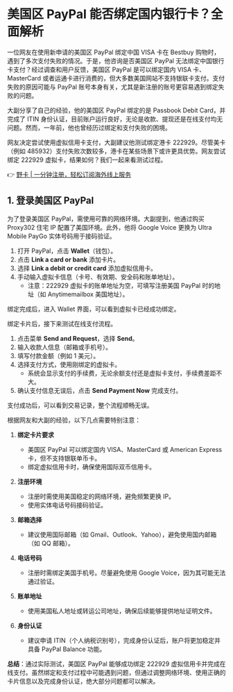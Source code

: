 # 美国区 PayPal 能否绑定国内银行卡？全面解析

一位网友在使用新申请的美国区 PayPal 绑定中国 VISA 卡在 Bestbuy 购物时，遇到了多次支付失败的情况。于是，他咨询是否美国区 PayPal 无法绑定中国银行卡支付？经过调查和用户反馈，美国区 PayPal 是可以绑定国内 VISA 卡、MasterCard 或者运通卡进行消费的，但大多数美国网站不支持银联卡支付。支付失败的原因可能与 PayPal 账号本身有关，尤其是新注册的账号更容易遇到绑定失败的问题。

大副分享了自己的经验，他的美国区 PayPal 绑定的是 Passbook Debit Card，并完成了 ITIN 身份认证，目前账户运行良好，无论是收款、提现还是在线支付均无问题。然而，一年前，他也曾经历过绑定和支付失败的困境。

网友决定尝试使用虚拟信用卡支付，大副建议他测试绑定港卡 222929。尽管美卡（例如 485932）支付失败次数较多，港卡在某些场景下或许更具优势。网友尝试绑定 222929 虚拟卡，结果如何？我们一起来看测试过程。

👉 [野卡 | 一分钟注册，轻松订阅海外线上服务](https://bbtdd.com/yeka)

## 1. 登录美国区 PayPal

为了登录美国区 PayPal，需使用可靠的网络环境。大副提到，他通过购买 Proxy302 住宅 IP 配置了美国环境。此外，他将 Google Voice 更换为 Ultra Mobile PayGo 实体号码用于接码验证。

1. 打开 PayPal，点击 **Wallet**（钱包）。
2. 点击 **Link a card or bank** 添加卡片。
3. 选择 **Link a debit or credit card** 添加虚拟信用卡。
4. 手动输入虚拟卡信息（卡号、有效期、安全码和账单地址）。
   - 注意：222929 虚拟卡的账单地址为空，可填写注册美国 PayPal 时的地址（如 Anytimemailbox 美国地址）。

绑定完成后，进入 Wallet 界面，可以看到虚拟卡已经成功绑定。

绑定卡片后，接下来测试在线支付流程。

1. 点击菜单 **Send and Request**，选择 **Send**。
2. 输入收款人信息（邮箱或手机号）。
3. 填写付款金额（例如 1 美元）。
4. 选择支付方式，使用刚绑定的虚拟卡。
   - 系统会显示支付的手续费，无论余额支付还是虚拟卡支付，手续费差距不大。
5. 确认支付信息无误后，点击 **Send Payment Now** 完成支付。

支付成功后，可以看到交易记录，整个流程顺畅无误。

根据网友和大副的经验，以下几点需要特别注意：

1. **绑定卡片要求**
   - 美国区 PayPal 可以绑定国内 VISA、MasterCard 或 American Express 卡，但不支持银联单币卡。
   - 绑定虚拟信用卡时，确保使用国际双币信用卡。

2. **注册环境**
   - 注册时需使用美国稳定的网络环境，避免频繁更换 IP。
   - 使用实体电话号码接码验证。

3. **邮箱选择**
   - 建议使用国际邮箱（如 Gmail、Outlook、Yahoo），避免使用国内邮箱（如 QQ 邮箱）。

4. **电话号码**
   - 注册时需绑定美国手机号。尽量避免使用 Google Voice，因为其可能无法通过验证。

5. **账单地址**
   - 使用美国私人地址或转运公司地址，确保后续能够提供地址证明文件。

6. **身份认证**
   - 建议申请 ITIN（个人纳税识别号），完成身份认证后，账户将更加稳定并具备 PayPal Balance 功能。

**总结**：通过实际测试，美国区 PayPal 能够成功绑定 222929 虚拟信用卡并完成在线支付。虽然绑定和支付过程中可能遇到问题，但通过调整网络环境、使用正确的卡片信息以及完成身份认证，绝大部分问题都可以解决。